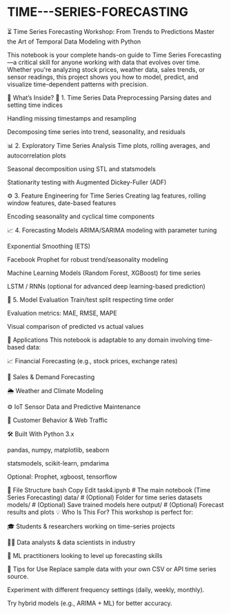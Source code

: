 # TIME---SERIES-FORECASTING

⏳ Time Series Forecasting Workshop: From Trends to Predictions
Master the Art of Temporal Data Modeling with Python

This notebook is your complete hands-on guide to Time Series Forecasting—a critical skill for anyone working with data that evolves over time. Whether you're analyzing stock prices, weather data, sales trends, or sensor readings, this project shows you how to model, predict, and visualize time-dependent patterns with precision.

📘 What’s Inside?
🧹 1. Time Series Data Preprocessing
Parsing dates and setting time indices

Handling missing timestamps and resampling

Decomposing time series into trend, seasonality, and residuals

📊 2. Exploratory Time Series Analysis
Time plots, rolling averages, and autocorrelation plots

Seasonal decomposition using STL and statsmodels

Stationarity testing with Augmented Dickey-Fuller (ADF)

⚙️ 3. Feature Engineering for Time Series
Creating lag features, rolling window features, date-based features

Encoding seasonality and cyclical time components

📈 4. Forecasting Models
ARIMA/SARIMA modeling with parameter tuning

Exponential Smoothing (ETS)

Facebook Prophet for robust trend/seasonality modeling

Machine Learning Models (Random Forest, XGBoost) for time series

LSTM / RNNs (optional for advanced deep learning-based prediction)

🧪 5. Model Evaluation
Train/test split respecting time order

Evaluation metrics: MAE, RMSE, MAPE

Visual comparison of predicted vs actual values

🚀 Applications
This notebook is adaptable to any domain involving time-based data:

📈 Financial Forecasting (e.g., stock prices, exchange rates)

🏬 Sales & Demand Forecasting

🌦️ Weather and Climate Modeling

⚙️ IoT Sensor Data and Predictive Maintenance

🛒 Customer Behavior & Web Traffic

🛠️ Built With
Python 3.x

pandas, numpy, matplotlib, seaborn

statsmodels, scikit-learn, pmdarima

Optional: Prophet, xgboost, tensorflow

📂 File Structure
bash
Copy
Edit
task4.ipynb           # The main notebook (Time Series Forecasting)
data/                 # (Optional) Folder for time series datasets
models/               # (Optional) Save trained models here
output/               # (Optional) Forecast results and plots
💡 Who Is This For?
This workshop is perfect for:

🎓 Students & researchers working on time-series projects

🧑‍💻 Data analysts & data scientists in industry

🤖 ML practitioners looking to level up forecasting skills

📌 Tips for Use
Replace sample data with your own CSV or API time series source.

Experiment with different frequency settings (daily, weekly, monthly).

Try hybrid models (e.g., ARIMA + ML) for better accuracy.

